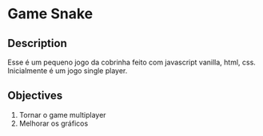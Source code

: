 # Game Snake

## Description

Esse é um pequeno jogo da cobrinha feito com javascript vanilla, html, css.  
Inicialmente é um jogo single player.

## Objectives

1. Tornar o game multiplayer
2. Melhorar os gráficos

